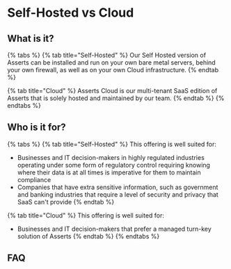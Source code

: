 # Self-Hosted vs Cloud

## What is it?

{% tabs %}
{% tab title="Self-Hosted" %}
Our Self Hosted version of Asserts can be installed and run on your own bare metal servers, behind your own firewall, as well as on your own Cloud infrastructure.
{% endtab %}

{% tab title="Cloud" %}
Asserts Cloud is our multi-tenant SaaS edition of Asserts that is solely hosted and maintained by our team.&#x20;
{% endtab %}
{% endtabs %}



## Who is it for?

{% tabs %}
{% tab title="Self-Hosted" %}
This offering is well suited for:&#x20;

* Businesses and IT decision-makers in highly regulated industries operating under some form of regulatory control requiring knowing where their data is at all times is imperative for them to maintain compliance
* Companies that have extra sensitive information, such as government and banking industries that require a level of security and privacy that SaaS can't provide
{% endtab %}

{% tab title="Cloud" %}
This offering is well suited for:&#x20;

* Businesses and IT decision-makers that prefer a managed turn-key solution of Asserts
{% endtab %}
{% endtabs %}



## FAQ <a href="#authentication" id="authentication"></a>



####


